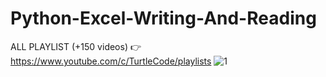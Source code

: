 # Python-Excel-Writing-And-Reading
ALL PLAYLIST (+150 videos) 👉 https://www.youtube.com/c/TurtleCode/playlists
![1](https://user-images.githubusercontent.com/85156399/178738483-bcdada6e-049d-424c-bb30-25263ea2a7e5.png)


